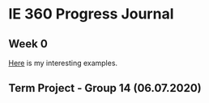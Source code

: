 ﻿# IE 360 Progress Journal

## Week 0
[Here](files/interesting_examples.html) is my interesting examples.

## Term Project - Group 14 (06.07.2020)
